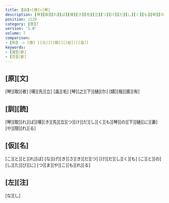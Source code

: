 ```yaml
---
title: [詠]<[倭]>[琴]
description: [琴][取][れ][ば][嘆][き][先][立][つ][け][だ][し][く][も][琴][の][下][樋][に][妻][や][隠][れ][る]
position: 1129
category: [巻]7
version: '1.0'
volume: 7
comparison:
- [和] -> [倭] [[元]][[類]][[紀]][[温]]
keywords:
- [雑][歌]
- [恋][愛]
---
```


## [原][文]

[琴][取][者] [嘆][先][立] [盖][毛] [琴][之][下][樋][尓] [嬬][哉][匿][有]

## [訓][読]

[琴][取][れ][ば][嘆][き][先][立][つ][け][だ][し][く][も][琴][の][下][樋][に][妻][や][隠][れ][る]

## [仮][名]

[こ][と][と][れ][ば] [な][げ][き][さ][き][だ][つ] [け][だ][し][く][も] [こ][と][の][し][た][び][に] [つ][ま][や][こ][も][れ][る]

## [左][注]

[な][し]
